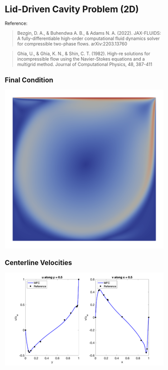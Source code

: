 # Lid-Driven Cavity Problem (2D)

Reference: 
> Bezgin, D. A., & Buhendwa A. B., & Adams N. A. (2022). JAX-FLUIDS: A fully-differentiable high-order computational fluid dynamics solver for compressible two-phase flows. arXiv:2203.13760

> Ghia, U., & Ghia, K. N., & Shin, C. T. (1982). High-re solutions for incompressible flow
using the Navier-Stokes equations and a multigrid method. Journal of Computational Physics, 48, 387-411

## Final Condition

<img src="final_condition.png" height="MAX_HEIGHT"/>

## Centerline Velocities

<img src="centerline_velocities.png" height="MAX_HEIGHT"/>
